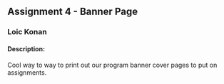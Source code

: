 ## Assignment 4 - Banner Page
### Loic Konan
#### Description:
Cool way to way to print out our program banner cover pages to put on assignments.

